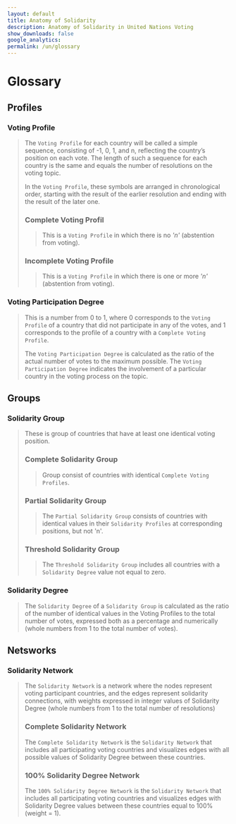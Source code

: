 ```yaml
---
layout: default
title: Anatomy of Solidarity
description: Anatomy of Solidarity in United Nations Voting
show_downloads: false
google_analytics:
permalink: /un/glossary
---
```


# Glossary

## Profiles
### Voting Profile 
>The `Voting Profile` for each country will be called a simple sequence, consisting of -1, 0, 1, and n, reflecting the country’s position on each vote. The length of such a sequence for each country is the same and equals the number of resolutions on the voting topic. 
>
>In the `Voting Profile`, these symbols are arranged in chronological order, starting with the result of the earlier resolution and ending with the result of the later one. 
>### Complete Voting Profil
>> This is a `Voting Profile` in which there is no *'n'* (abstention from voting).
>
> ### Incomplete Voting Profile
>>This is a `Voting Profile` in which there is one or more *'n'* (abstention from voting).

### Voting Participation Degree
>This is a number from 0 to 1, where 0 corresponds to the `Voting Profile` of a country that did not participate in any of the votes, and 1 corresponds to the profile of a country with a `Complete Voting Profile`.
>
>The `Voting Participation Degree` is calculated as the ratio of the actual number of votes to the maximum possible. The `Voting Participation Degree` indicates the involvement of a particular country in the voting process on the topic.

## Groups
### Solidarity Group 
>These is group of countries that have at least one identical voting position. 
>### Complete Solidarity Group
>>Group consist of countries with identical `Complete Voting Profiles`. 
>
> ### Partial Solidarity Group
>>The `Partial Solidarity Group` consists of countries with identical values in their `Solidarity Profiles` at corresponding positions, but not 'n'.
>
>### Threshold Solidarity Group
>>The `Threshold Solidarity Group` includes all countries with a `Solidarity Degree` value not equal to zero.

### Solidarity Degree
>The `Solidarity Degree` of a `Solidarity Group` is calculated as the ratio of the number of identical values in the Voting Profiles to the total number of votes, expressed both as a percentage and numerically (whole numbers from 1 to the total number of votes).

## Netsworks
### Solidarity Network
>The `Solidarity Network` is a network where the nodes represent voting participant countries, and the edges represent solidarity connections, with weights expressed in integer values of Solidarity Degree (whole numbers from 1 to the total number of resolutions)
>### Complete Solidarity Network
>The `Complete Solidarity Network` is the `Solidarity Network` that includes all participating voting countries and visualizes edges with all possible values of Solidarity Degree between these countries.
>### 100% Solidarity Degree Network
>The `100% Solidarity Degree Network` is the `Solidarity Network` that includes all participating voting countries and visualizes edges with Solidarity Degree values between these countries equal to 100% (weight = 1).


